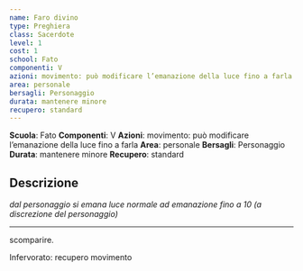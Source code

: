 ```yaml
---
name: Faro divino
type: Preghiera
class: Sacerdote
level: 1
cost: 1
school: Fato
componenti: V
azioni: movimento: può modificare l’emanazione della luce fino a farla
area: personale
bersagli: Personaggio
durata: mantenere minore
recupero: standard
---
```

**Scuola**: Fato
**Componenti**: V
**Azioni**: movimento: può modificare l’emanazione della luce fino a farla
**Area**: personale
**Bersagli**: Personaggio
**Durata**: mantenere minore
**Recupero**: standard

**Descrizione**
-

*dal personaggio si emana luce normale ad emanazione fino a 10 (a discrezione del personaggio)*

---

scomparire.

Infervorato: recupero movimento